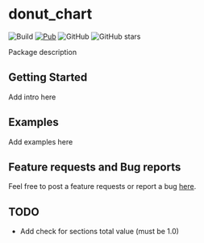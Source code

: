 # donut_chart

![Build](https://github.com/marchdev-tk/donut_chart/workflows/build/badge.svg)
[![Pub](https://img.shields.io/pub/v/donut_chart.svg)](https://pub.dartlang.org/packages/donut_chart)
![GitHub](https://img.shields.io/github/license/marchdev-tk/donut_chart)
![GitHub stars](https://img.shields.io/github/stars/marchdev-tk/donut_chart?style=social)

Package description

## Getting Started

Add intro here

## Examples

Add examples here

## Feature requests and Bug reports

Feel free to post a feature requests or report a bug [here](https://github.com/marchdev-tk/donut_chart/issues).

## TODO

* Add check for sections total value (must be 1.0)